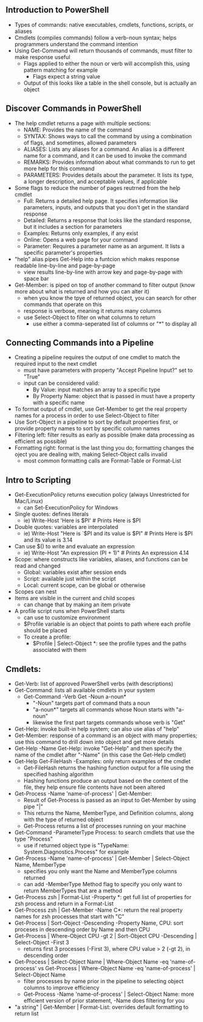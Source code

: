 ## Introduction to PowerShell
- Types of commands: native executables, cmdlets, functions, scripts, or aliases
- Cmdlets (compiles commands) follow a verb-noun syntax; helps programmers understand the command intention
- Using Get-Command will return thousands of commands, must filter to make response useful
  - Flags applied to either the noun or verb will accomplish this, using pattern matching for example
    - Flags expect a string value
  - Output of this looks like a table in the shell console, but is actually an object
  

## Discover Commands in PowerShell
- The help cmdlet returns a page with multiple sections:
  - NAME: Provides the name of the command
  - SYNTAX: Shows ways to call the command by using a combination of flags, and sometimes, allowed parameters
  - ALIASES: Lists any aliases for a command. An alias is a different name for a command, and it can be used to invoke the command
  - REMARKS: Provides information about what commands to run to get more help for this command
  - PARAMETERS: Provides details about the parameter. It lists its type, a longer description, and acceptable values, if applicable
- Some flags to reduce the number of pages reutrned from the help cmdlet
  - Full: Returns a detailed help page. It specifies information like parameters, inputs, and outputs that you don't get in the standard response
  - Detailed: Returns a response that looks like the standard response, but it includes a section for parameters
  - Examples: Returns only examples, if any exist
  - Online: Opens a web page for your command
  - Parameter: Requires a parameter name as an argument. It lists a specific parameter's properties
- "help" alias pipes Get-Help into a funtcion which makes response readable line-by-line and page-by-page
  - view results line-by-line with arrow key and page-by-page with space bar
- Get-Member: is piped on top of another command to filter output (know more about what is returned and how you can alter it)
  - when you know the tpye of returned object, you can search for other commands that operate on this
  - response is verbose, meaning it returns many columns
  - use Select-Object to filter on what columns to return
    - use either a comma-seperated list of columns or "*" to display all


## Connecting Commands into a Pipeline
- Creating a pipeline requires the output of one cmdlet to match the required input to the next cmdlet
  - must have parameters with property "Accept Pipeline Input?" set to "True"
  - input can be considered valid:
    - By Value: input matches an array to a specific type
    - By Property Name: object that is passed in must have a property with a specific name
- To format output of cmdlet, use Get-Member to get the real property names for a process in order to use Select-Object to filter
- Use Sort-Object in a pipeline to sort by default properties first, or provide property names to sort by specific column names
- Filtering left: filter results as early as possible (make data processing as efficient as possible)
- Formatting right: format is the last thing you do; formatting changes the oject you are dealing with, making Select-Object calls invalid
  - most common formatting calls are Format-Table or Format-List


## Intro to Scripting
- Get-ExecutionPolicy returns execution policy (always Unrestricted for Mac/Linux)
  - can Set-ExecutionPolicy for Windows
- Single quotes: defines literals
  - ie) Write-Host 'Here is $PI' # Prints Here is $PI
- Double quotes: variables are interpolated
  - ie) Write-Host "Here is `$PI and its value is $PI" # Prints Here is $PI and its value is 3.14
- Can use $() to write and evaluate an expression
  - ie) Write-Host "An expression $($PI + 1)" # Prints An expression 4.14
- Scope: where constructs like variables, aliases, and functions can be read and changed
  - Global: variables exist after session ends
  - Script: available just within the script
  - Local: current scope, can be global or otherwise
- Scopes can nest
- Items are visible in the current and child scopes
  - can change that by making an item private 
- A profile script runs when PowerShell starts
  - can use to customize environment
  - $Profile variable is an object that points to path where each profile should be placed
  - To create a profile:
    - $Profile | Select-Object \*: see the profile types and the paths associated with them


## Cmdlets:
- Get-Verb: list of approved PowerShell verbs (with descriptions)
- Get-Command: lists all available cmdlets in your system
  - Get-Command -Verb Get -Noun a-noun*
    - "-Noun" targets part of command thats a noun
    - "a-noun*" targets all commands whose Noun starts with "a-noun"
    - likewise the first part targets commands whose verb is "Get"
- Get-Help: invoke built-in help system; can also use alias of "help"
- Get-Member: response of a command is an object with many properties; use this command to drill down into object and get more details
- Get-Help -Name Get-Help: invoke "Get-Help" and then specify the name of the cmdlet after "-Name" (in this case the Get-Help cmdlet)
- Get-Help Get-FileHash -Examples: only return examples of the cmdlet
  - Get-FileHash returns the hashing function output for a file using the specified hashing algorithm
  - Hashing functions produce an output based on the content of the file, they help ensure file contents have not been altered
- Get-Process -Name 'name-of-process' | Get-Member:
  - Result of Get-Process is passed as an input to Get-Member by using pipe "|"
  - This returns the Name, MemberType, and Definition columns, along with the type of returned object
  - Get-Process returns a list of processes running on your machine
- Get-Command -ParameterType Process: to search cmdlets that use the type "Process"
  - use if returned object type is "TypeName: System.Diagnostics.Process" for example
- Get-Process -Name 'name-of-process' | Get-Member | Select-Object Name, MemberType
  - specifies you only want the Name and MemberType columns returned
  - can add -MemberType Method flag to specify you only want to return MemberTypes that are a method
- Get-Process zsh | Format-List -Property \*: get full list of properties for zsh process and return in a Format-List
- Get-Process zsh | Get-Member -Name C*: return the real property names for zsh processes that start with "C"
- Get-Process | Sort-Object -Descending -Property Name, CPU: sort proceses in descending order by Name and then CPU 
- Get-Process | Where-Object CPU -gt 2 | Sort-Object CPU -Descending | Select-Object -First 3
  - returns first 3 processes (-First 3), where CPU value > 2 (-gt 2), in descending order
- Get-Process | Select-Object Name | Where-Object Name -eq 'name-of-process' vs Get-Process | Where-Object Name -eq 'name-of-process' | Select-Object Name
  - filter processes by name prior in the pipeline to selecting object columns to improve efficiency
  - Get-Process -Name 'name-of-process' | Select-Object Name: more efficient version of prior statement, -Name does filtering for you
- "a string" | Get-Member | Format-List: overrides default formatting to return list
